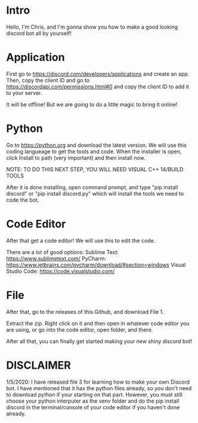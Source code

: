 # Intro

Hello, I'm Chris, and I'm gonna show you
how to make a good looking discord bot all by yourself!

# Application
First go to https://discord.com/developers/applications
and create an app. Then, copy the client ID
and go to https://discordapi.com/permissions.html#0 and copy
the client ID to add it to your server.

It will be offline! But we are going to do a little magic
to bring it online!

# Python
Go to https://python.org and download the latest version.
We will use this coding langueage to get the tools and code.
When the installer is open, click Install to path (very important)
and then install now.

NOTE: TO DO THIS NEXT STEP, YOU WILL NEED VISUAL C++ 14/BUILD TOOLS

After it is done installing, open command prompt,
and type "pip install discord" or "pip install discord.py"
which will install the tools we need to code the bot.

# Code Editor
After that get a code editor!
We will use this to edit the code.

There are a lot of good options:
Sublime Text: https://www.sublimetext.com/
PyCharm: https://www.jetbrains.com/pycharm/download/#section=windows
Visual Studio Code: https://code.visualstudio.com/

# File
After that, go to the releases of this Github,
and download File 1.

Extract the zip.
Right click on it and then open in whatever code editor you are using,
or go into the code editor, open folder, and there.

After all that, you can finally get started
making your new shiny discord bot!

# DISCLAIMER

1/5/2020: I have released file 3 for learning how to make your own Discord bot. I have mentioned that it has the python files already, so you don't need to download python if your starting on that part. However, you must still choose your python interputer as the venv folder and do the pip install discord in the terminal/console of your code editor if you haven't done already. 
